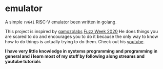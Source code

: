 # emulator

A simple `rv64i` RISC-V emulator been written in golang.

This project is inspired by [gamozolabs](https://github.com/gamozolabs) [Fuzz
Week 2020](https://gamozolabs.github.io/2020/07/12/fuzz_week_2020.html)
He does things you are scared to do and encourages you to do it because the only way to know how to do things is actually trying to do them. Check out his [youtube](https://youtube.com/user/gamozolabs).

__I have very little knowledge in systems programming and programming in general
and i learn most of my stuff by following along streams and youtube tutorials__
